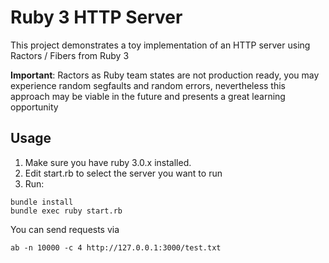 # Ruby 3 HTTP Server

This project demonstrates a toy implementation of an HTTP server using Ractors / Fibers from Ruby 3

**Important**: Ractors as Ruby team states are not production ready, you may experience random segfaults and random errors, nevertheless this approach may be viable in the future and presents a great learning opportunity

## Usage

1. Make sure you have ruby 3.0.x installed.
2. Edit start.rb to select the server you want to run
3. Run:
```
bundle install
bundle exec ruby start.rb
```

You can send requests via 
```
ab -n 10000 -c 4 http://127.0.0.1:3000/test.txt
```
